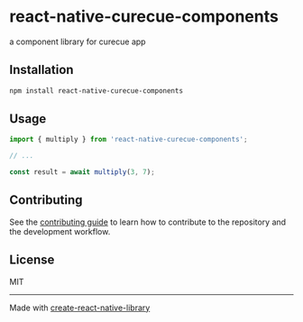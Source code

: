 # react-native-curecue-components

a component library for curecue app

## Installation

```sh
npm install react-native-curecue-components
```

## Usage


```js
import { multiply } from 'react-native-curecue-components';

// ...

const result = await multiply(3, 7);
```


## Contributing

See the [contributing guide](CONTRIBUTING.md) to learn how to contribute to the repository and the development workflow.

## License

MIT

---

Made with [create-react-native-library](https://github.com/callstack/react-native-builder-bob)
